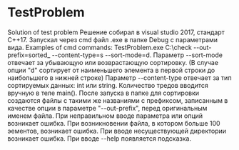 # TestProblem
Solution of test problem
Решение собирал в visual studio 2017, стандарт С++17. 
Запускал через cmd файл .exe в папке Debug с параметрами вида.
Examples of cmd commands:
			TestProblem.exe C:\check --out-prefix=sorted_ --content-type=s --sort-mode=d.
Параметр --sort-mode отвечает за убывающую или возврастающую сортировку. (В случае опции "d" сортирует от наименьшего элемента в первой строки до наибольшего в нижней строке)
Параметр --content-type отвечает за тип сортируемых данных: int или string. 
Количество тредов вводится вручную в теле main().
После запуска в папке для сортировки создаются файлы с такими же названиями с префиксом, записанным в качестве опции в параметре "--out-prefix", перед оригинальным именем файла.
При неправильном вводе параметра или опций возникает ошибка. При возникновении файла, в котором больше 100 эементов, возникает ошибка.
При вводе несуществующей директории возникает ошибка. 
При вводе --help появляется подсказка.
